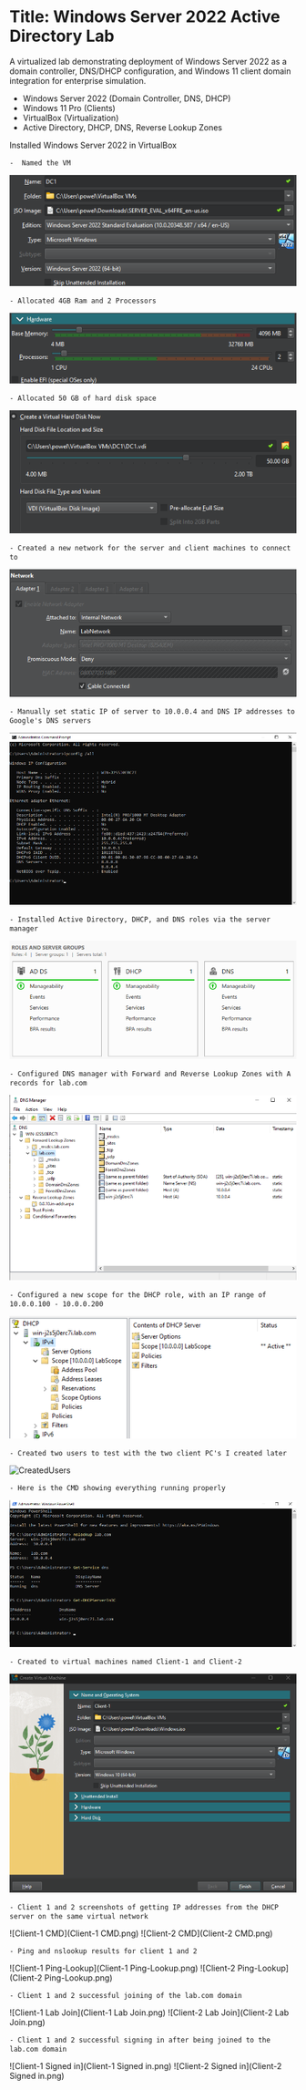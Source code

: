 # Title: Windows Server 2022 Active Directory Lab
A virtualized lab demonstrating deployment of Windows Server 2022 as a domain controller, DNS/DHCP configuration, and Windows 11 client domain integration for enterprise simulation.

- Windows Server 2022 (Domain Controller, DNS, DHCP)
- Windows 11 Pro (Clients)
- VirtualBox (Virtualization)
- Active Directory, DHCP, DNS, Reverse Lookup Zones

Installed Windows Server 2022 in VirtualBox
    
    -  Named the VM
      
![DCName](DCName.png)

    - Allocated 4GB Ram and 2 Processors
![DCHardware](DCHardware.png)

    - Allocated 50 GB of hard disk space
      
![DCHardDisk](DCHardDisk.png)

    - Created a new network for the server and client machines to connect to

![DCNetwork](DCNetwork.png)

    - Manually set static IP of server to 10.0.0.4 and DNS IP addresses to Google's DNS servers
    
![DC1CMD](DC1CMD.png)

    - Installed Active Directory, DHCP, and DNS roles via the server manager

![DCServerRoles](DCServerRoles.png)

    - Configured DNS manager with Forward and Reverse Lookup Zones with A records for lab.com

![DNSSetup](DNSSetup.png)

    - Configured a new scope for the DHCP role, with an IP range of 10.0.0.100 - 10.0.0.200

![DHCP-Scope](DHCP-Scope.png)

    - Created two users to test with the two client PC's I created later
![CreatedUsers](CreatedUsers.png)

    - Here is the CMD showing everything running properly
![CompletedPowershell](CompletedPowershell.png)

    - Created to virtual machines named Client-1 and Client-2
    
![Client1Creation](Client1Creation.png)

    - Client 1 and 2 screenshots of getting IP addresses from the DHCP server on the same virtual network

![Client-1 CMD](Client-1 CMD.png) ![Client-2 CMD](Client-2 CMD.png)

    - Ping and nslookup results for client 1 and 2
![Client-1 Ping-Lookup](Client-1 Ping-Lookup.png) ![Client-2 Ping-Lookup](Client-2 Ping-Lookup.png)

    - Client 1 and 2 successful joining of the lab.com domain
![Client-1 Lab Join](Client-1 Lab Join.png) ![Client-2 Lab Join](Client-2 Lab Join.png)

    - Client 1 and 2 successful signing in after being joined to the lab.com domain

![Client-1 Signed in](Client-1 Signed in.png) ![Client-2 Signed in](Client-2 Signed in.png)
